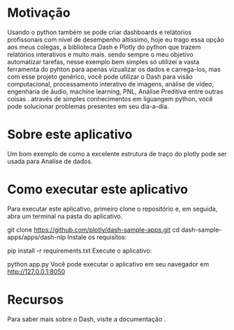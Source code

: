 #  Motivação
Usando o python também se pode criar dashboards e relátorios profissonais com nível de desempenho altíssimo, hoje eu trago essa opção aos meus colegas, a biblioteca Dash e Plotly do python que trazem relatórios interativos e muito mais.  sendo sempre o meu objetivo automatizar tarefas, nesse exemplo bem simples só utilizei a vasta ferramenta do pyhton para apenas vizualizar os dados e carrega-los, mas com esse projeto genérico, você pode utilizar o Dash para visão computacional, processamento interativo de imagens, análise de vídeo, engenharia de áudio, machine learning, PNL, Análise Preditiva entre outras coisas . através de simples conhecimentos em liguangem python, você pode solucionar problemas presentes em seu dia-a-dia.

# Sobre este aplicativo
Um bom exemplo de como a excelente estrutura de traço do plotly pode ser usada para Analíse de dados. 

# Como executar este aplicativo
Para executar este aplicativo, primeiro clone o repositório e, em seguida, abra um terminal na pasta do aplicativo.

git clone https://github.com/plotly/dash-sample-apps.git
cd dash-sample-apps/apps/dash-nlp
Instale os requisitos:

pip install -r requirements.txt
Execute o aplicativo:

python app.py
Você pode executar o aplicativo em seu navegador em http://127.0.0.1:8050

# Recursos
Para saber mais sobre o Dash, visite a documentação .
